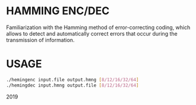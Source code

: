 # HAMMING ENC/DEC

Familiarization with the Hamming method of error-correcting coding, which allows to detect and automatically correct errors that occur during the transmission of information.

# USAGE

```sh
./hemingenc input.file output.hmng [8/12/16/32/64]
./hemingdec input.hmng output.file [8/12/16/32/64]
```

2019
